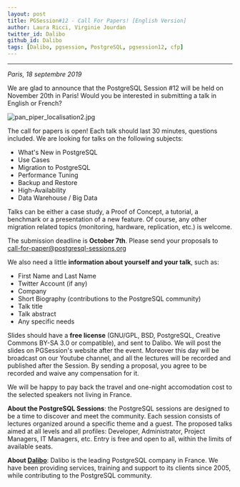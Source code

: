 ```yaml
---
layout: post
title: PGSession#12 - Call For Papers! [English Version]
author: Laura Ricci, Virginie Jourdan
twitter_id: Dalibo
github_id: Dalibo
tags: [Dalibo, pgsession, PostgreSQL, pgsession12, cfp]
---
```


---
*Paris, 18 septembre 2019*

We are glad to announce that the PostgreSQL Session #12 will be held on November 20th in Paris! Would you be interested in
submitting a talk in English or French?

<!--MORE-->

![pan_piper_localisation2.jpg](https://raw.githubusercontent.com/dalibo/blog/gh-pages/img/pan_piper_localisation2.jpg)

The call for papers is open! Each talk should last 30 minutes, questions included.
We are looking for talks on the following subjects:

  * What's New in PostgreSQL
  * Use Cases
  * Migration to PostgreSQL
  * Performance Tuning
  * Backup and Restore
  * High-Availability
  * Data Warehouse / Big Data

Talks can be either a case study, a Proof of Concept, a tutorial, a benchmark or a presentation of a new feature. 
Of course, any other migration related topics (monitoring, hardware, replication, etc.) is welcome.

The submission deadline is **October 7th**. Please send your proposals to [call-for-paper@postgresql-sessions.org](mailto:call-for-paper@postgresql-sessions.org)

We also need a little **information about yourself and your talk**, such as:

  * First Name and Last Name
  * Twitter Account (if any)
  * Company
  * Short Biography (contributions to the PostgreSQL community)
  * Talk title
  * Talk abstract
  * Any specific needs

Slides should have a **free license** (GNU/GPL, BSD, PostgreSQL, Creative Commons BY-SA 3.0 or compatible), and sent to Dalibo.
We will post the slides on PGSession's website after the event. 
Moreover this day will be broadcast on our Youtube channel, and all the lectures will be recorded and published after the Session. 
By sending a proposal, you agree to be recorded and waive any compensation for it. 

We will be happy to pay back the travel and one-night accomodation cost to the selected speakers not living in France.



**About the PostgreSQL Sessions**: the PostgreSQL sessions are designed to be a time to discover and meet the community. Each session consists of lectures organized around a specific theme and a guest. The proposed talks aimed at all levels and all profiles: Developer, Administrator, Project Managers, IT Managers, etc.
Entry is free and open to all, within the limits of available seats.

**About [Dalibo](https://dalibo.com/)**: Dalibo is the leading PostgreSQL company in France. We have been providing services, training and support to its clients since 2005, while contributing to the PostgreSQL community.
